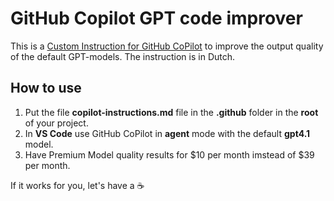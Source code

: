 # GitHub Copilot GPT code improver
This is a [Custom Instruction for GitHub CoPilot](https://docs.github.com/en/copilot/how-tos/configure-custom-instructions/add-repository-instructions) to improve the output quality of the default GPT-models.
The instruction is in Dutch.

## How to use
1. Put the file **copilot-instructions.md** file in the **.github** folder in the **root** of your project.
2. In **VS Code** use GitHub CoPilot in **agent** mode with the default **gpt4.1** model.
3. Have Premium Model quality results for $10 per month imstead of $39 per month.

If it works for you, let's have a ☕
